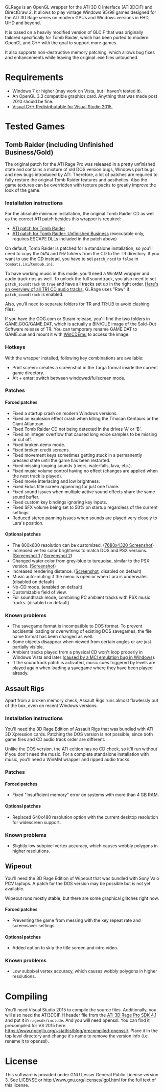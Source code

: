 GLRage is an OpenGL wrapper for the ATI 3D C Interface (ATI3DCIF) and DirectDraw 2. It allows to play vintage Windows 95/98 games designed for the ATI 3D Rage series on modern GPUs and Windows versions in FHD, UHD and beyond.

It is based on a heavily modified version of GLCIF that was originally tailored specifically for Tomb Raider, which has been ported to modern OpenGL and C++ with the goal to support more games.

It also supports non-destructive memory patching, which allows bug fixes and enhancements while leaving the original .exe files untouched.

# Requirements

* Windows 7 or higher (may work on Vista, but I haven't tested it).
* An OpenGL 3.3 compatible graphics card. Anything that was made post 2010 should be fine.
* [Visual C++ Redistributable for Visual Studio 2015.](https://www.microsoft.com/en-us/download/details.aspx?id=48145)

# Tested Games

## Tomb Raider (including Unfinished Business/Gold)

The original patch for the ATI Rage Pro was released in a pretty unfinished state and contains a mixture of old DOS version bugs, Windows port bugs and new bugs introduced by ATI.
Therefore, a lot of patches are required to fully restore the original Tomb Raider features and aesthetics. Also the game textures can be overridden with texture packs to greatly
improve the look of the game.

### Installation instructions

For the absolute minimum installation, the original Tomb Raider CD as well as the correct ATI patch besides this wrapper is required:

* [ATI patch for Tomb Raider](http://web.archive.org/web/20081208051118/http://ftp.eidos-france.fr/pub/fr/tomb_raider/patches/tombatiragepro.zip)
* [ATI patch for Tomb Raider: Unfinished Business](http://web.archive.org/web/20081208051118/http://ftp.eidos-france.fr/pub/fr/tomb_raider/patches/tombati.zip) (executable only, requires ESCAPE DLLs included in the patch above)

On default, Tomb Raider is patched for a standalone installation, so you'll need to copy the `DATA` and `FMV` folders from the CD to the TR directory. If you want to use the CD instead, you have to set `patch_nocd` to `false` in `tombati.ini`/`tombub.ini`.

To have working music in this mode, you'll need a WinMM wrapper and audio track rips as well. To unlock the full soundtrack, you also need to set `patch_soundtrack` to `true` and have all tracks set up in the right order.
[Here's an overview of all TR1 CD audio tracks,](https://docs.google.com/spreadsheets/d/1xQsqGF-T0oqv_TxdgAMJr31XDiJrnch5tuas6QpXzsI/) GLRage uses "Raw" if `patch_soundtrack` is enabled.

Also, you'll need to separate folders for TR and TR:UB to avoid clashing files.

If you have the GOG.com or Steam release, you'll find the two folders in GAME.GOG/GAME.DAT, which is actually a BIN/CUE image of the Sold-Out Software release of TR. You can temporary rename GAME.DAT to GAME.cue and mount it
with [WinCDEmu](http://wincdemu.sysprogs.org/) to access the image.

### Hotkeys

With the wrapper installed, following key combinations are available:

* Print screen: creates a screenshot in the Targa format inside the current game directory.
* Alt + enter: switch between windowed/fullscreen mode.

### Patches

#### Forced patches
* Fixed a startup crash on modern Windows versions.
* Fixed an explosion effect crash when killing the Tihocan Centaurs or the Giant Atlantean.
* Fixed Tomb Raider CD not being detected in the drives 'A' or 'B'.
* Fixed an integer overflow that caused long voice samples to be missing or cut off.
* Fixed broken demo mode.
* Fixed broken credit screens.
* Fixed movement keys sometimes getting stuck in a permanently pressed state until the game has been restarted.
* Fixed missing looping sounds (rivers, waterfalls, lava, etc.).
* Fixed music volume control having no effect (changes are applied when the next track is played).
* Fixed movie interlacing and low brightness.
* Fixed Eidos title screen appearing for just one frame.
* Fixed sound issues when multiple active sound effects share the same sound buffer.
* Fixed custom key bindings ignoring key inputs.
* Fixed SFX volume being set to 50% on startup regardless of the current settings.
* Reduced stereo panning issues when sounds are played very closely to Lara's position.

#### Optional patches
* The 800x600 resolution can be customized. ([7680x4320 Screenshot](http://i.imgur.com/RpXgWDD.jpg))
* Increased vertex color brightness to match DOS and PSX versions. ([Screenshot 1](http://i.imgur.com/S7GP9hH.jpg) / [Screenshot 2](http://i.imgur.com/xqJflAi.jpg))
* Changed water color from grey-blue to turquoise, similar to the PSX version. ([Screenshot](http://i.imgur.com/NpYRg9j.jpg))
* Increased rendering distance. ([Screenshot](http://i.imgur.com/CUnIoIY.jpg), disabled on default)
* Music auto-muting if the menu is open or when Lara is underwater. (disabled on default)
* No-CD mode. (enabled on default)
* Customizable field of view.
* Full soundtrack mode, combining PC ambient tracks with PSX music tracks. (disabled on default)

### Known problems
* The savegame format is incompatible to DOS format. To prevent accidental loading or overwriting of existing DOS savegames, the file name format has been changed as well.
* Some objects disappear when viewed from certain angles or are just partially visible.
* Ambient tracks played from a physical CD won't loop properly in Windows Vista and later ([caused by a MCI emulation bug in Windows](https://social.msdn.microsoft.com/Forums/windowsdesktop/en-US/dfa22274-8122-4b92-a0bc-653f5749b1bd/audio-cd-playing-with-mci-mcinotifysuccessful-never-arrives?forum=windowspro-audiodevelopment)).
* If the soundtrack patch is activated, music cues triggered by levels are played again when loading a savegame where they have been played already.

## Assault Rigs

Apart from a broken memory check, Assault Rigs runs almost flawlessly out of the box, even on recent Windows versions.

### Installation instructions

You'll need the 3D Rage Edition of Assault Rigs that was bundled with ATI 3D Xpression cards. Patching the DOS version is not possible, since both game files and CD audio track order are different.

Unlike the DOS version, the ATI edition has no CD check, so it'll run without if you don't need the music. For a complete standalone installation with music, you'll need a WinMM wrapper and ripped audio tracks.

### Patches

#### Forced patches
* Fixed "Insufficient memory" error on systems with more than 4 GB RAM.

#### Optional patches
* Replaced 640x480 resolution option with the current desktop resolution for widescreen support.

### Known problems
* Slightly low subpixel vertex accuracy, which causes wobbly polygons in higher resolutions.

## Wipeout

You'll need the 3D Rage Edition of Wipeout that was bundled with Sony Vaio PCV laptops. A patch for the DOS version may be possible but is not yet available.

Wipeout runs mostly stable, but there are some graphical glitches right now.

#### Forced patches
* Preventing the game from messing with the key repeat rate and screensaver settings.

#### Optional patches
* Added option to skip the title screen and intro video.

### Known problems
* Low subpixel vertex accuracy, which causes wobbly polygons in higher resolutions.

# Compiling

You'll need Visual Studio 2015 to compile the source files. Additionally, you will also need the ATI3DCIF.H header file from the [ATi 3D Rage Pro SDK 4.1](http://www.vogonsdrivers.com/getfile.php?fileid=497) and put it in `ragesdk/include`. And you will need openssl. You can find it precompiled for VS 2015 here: https://www.npcglib.org/~stathis/blog/precompiled-openssl/. Place it in the top level directory and change it's name to remove the version info (i.e. rename it to openssl).

# License

This software is provided under GNU Lesser General Public License version 3.
See LICENSE or http://www.gnu.org/licenses/lgpl.html for the full text of this license.
